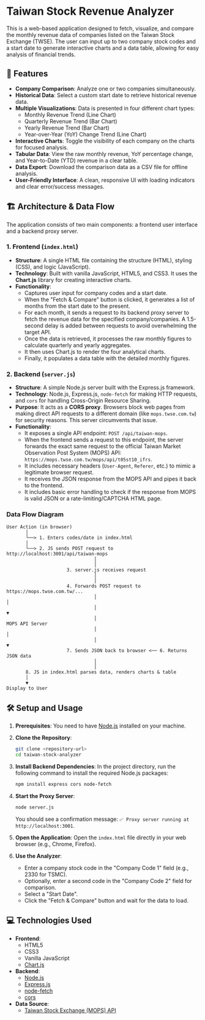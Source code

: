 # Taiwan Stock Revenue Analyzer

This is a web-based application designed to fetch, visualize, and compare the monthly revenue data of companies listed on the Taiwan Stock Exchange (TWSE). The user can input up to two company stock codes and a start date to generate interactive charts and a data table, allowing for easy analysis of financial trends.

## 🌟 Features

-   **Company Comparison**: Analyze one or two companies simultaneously.
-   **Historical Data**: Select a custom start date to retrieve historical revenue data.
-   **Multiple Visualizations**: Data is presented in four different chart types:
    -   Monthly Revenue Trend (Line Chart)
    -   Quarterly Revenue Trend (Bar Chart)
    -   Yearly Revenue Trend (Bar Chart)
    -   Year-over-Year (YoY) Change Trend (Line Chart)
-   **Interactive Charts**: Toggle the visibility of each company on the charts for focused analysis.
-   **Tabular Data**: View the raw monthly revenue, YoY percentage change, and Year-to-Date (YTD) revenue in a clear table.
-   **Data Export**: Download the comparison data as a CSV file for offline analysis.
-   **User-Friendly Interface**: A clean, responsive UI with loading indicators and clear error/success messages.

## 🏗️ Architecture & Data Flow

The application consists of two main components: a frontend user interface and a backend proxy server.

### 1. Frontend (`index.html`)

-   **Structure**: A single HTML file containing the structure (HTML), styling (CSS), and logic (JavaScript).
-   **Technology**: Built with vanilla JavaScript, HTML5, and CSS3. It uses the **Chart.js** library for creating interactive charts.
-   **Functionality**:
    -   Captures user input for company codes and a start date.
    -   When the "Fetch & Compare" button is clicked, it generates a list of months from the start date to the present.
    -   For each month, it sends a request to its backend proxy server to fetch the revenue data for the specified company/companies. A 1.5-second delay is added between requests to avoid overwhelming the target API.
    -   Once the data is retrieved, it processes the raw monthly figures to calculate quarterly and yearly aggregates.
    -   It then uses Chart.js to render the four analytical charts.
    -   Finally, it populates a data table with the detailed monthly figures.

### 2. Backend (`server.js`)

-   **Structure**: A simple Node.js server built with the Express.js framework.
-   **Technology**: Node.js, Express.js, `node-fetch` for making HTTP requests, and `cors` for handling Cross-Origin Resource Sharing.
-   **Purpose**: It acts as a **CORS proxy**. Browsers block web pages from making direct API requests to a different domain (like `mops.twse.com.tw`) for security reasons. This server circumvents that issue.
-   **Functionality**:
    -   It exposes a single API endpoint: `POST /api/taiwan-mops`.
    -   When the frontend sends a request to this endpoint, the server forwards the exact same request to the official Taiwan Market Observation Post System (MOPS) API: `https://mops.twse.com.tw/mops/api/t05st10_ifrs`.
    -   It includes necessary headers (`User-Agent`, `Referer`, etc.) to mimic a legitimate browser request.
    -   It receives the JSON response from the MOPS API and pipes it back to the frontend.
    -   It includes basic error handling to check if the response from MOPS is valid JSON or a rate-limiting/CAPTCHA HTML page.

### Data Flow Diagram

```
User Action (in browser)
       │
       └──> 1. Enters codes/date in index.html
       │
       └──> 2. JS sends POST request to http://localhost:3001/api/taiwan-mops
                                │
                                │
                      3. server.js receives request
                                │
                                │
                      4. Forwards POST request to https://mops.twse.com.tw/...
                                │                                        │
                                │                                        ▼
                                │                                  MOPS API Server
                                │                                        │
                                │                                        ▼
                      7. Sends JSON back to browser <── 6. Returns JSON data
                                │
                                │
       8. JS in index.html parses data, renders charts & table
       │
       ▼
Display to User
```

## 🛠️ Setup and Usage

1.  **Prerequisites**: You need to have [Node.js](https://nodejs.org/) installed on your machine.

2.  **Clone the Repository**:
    ```bash
    git clone <repository-url>
    cd taiwan-stock-analyzer
    ```

3.  **Install Backend Dependencies**:
    In the project directory, run the following command to install the required Node.js packages:
    ```bash
    npm install express cors node-fetch
    ```

4.  **Start the Proxy Server**:
    ```bash
    node server.js
    ```
    You should see a confirmation message: `✅ Proxy server running at http://localhost:3001`.

5.  **Open the Application**:
    Open the `index.html` file directly in your web browser (e.g., Chrome, Firefox).

6.  **Use the Analyzer**:
    -   Enter a company stock code in the "Company Code 1" field (e.g., 2330 for TSMC).
    -   Optionally, enter a second code in the "Company Code 2" field for comparison.
    -   Select a "Start Date".
    -   Click the "Fetch & Compare" button and wait for the data to load.

## 💻 Technologies Used

-   **Frontend**:
    -   HTML5
    -   CSS3
    -   Vanilla JavaScript
    -   [Chart.js](https://www.chartjs.org/)
-   **Backend**:
    -   [Node.js](https://nodejs.org/)
    -   [Express.js](https://expressjs.com/)
    -   [node-fetch](https://www.npmjs.com/package/node-fetch)
    -   [cors](https://www.npmjs.com/package/cors)
-   **Data Source**:
    -   [Taiwan Stock Exchange (MOPS) API](https://mops.twse.com.tw/)
